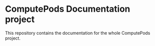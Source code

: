 # ComputePods Documentation project

This repository contains the documentation for the whole ComputePods
project.

